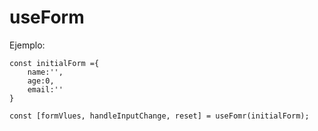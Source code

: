 # useForm

Ejemplo:

```
const initialForm ={
    name:'',
    age:0,
    email:''
}

const [formVlues, handleInputChange, reset] = useFomr(initialForm);

```
